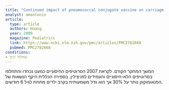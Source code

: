 ```yaml
---
title: "Continued impact of pneumococcal conjugate vaccine on carriage in young children"
analyst: amantonio
article:
  type: article
  authors: Huang
  year: 2009
  magazine: Pediatrics
  link: https://www.ncbi.nlm.nih.gov/pmc/articles/PMC2782668
  pubmed: PMC2782668
conditions:
- שחלוף זנים
---
```


המשך המחקר הקודם. לקראת 2007 הסרוטיפים החיסוניים כמעט נכחדו והתחלפו בסרוטיפים הלא-חיסוניים והעמידים לפניצילין. בספירה הכללית היקף הנשאות של הפנאומוקוק נותר על 30% אך הוא גדל משמעותית בקרב ילדים מתחת לגיל 6 חודשים.
